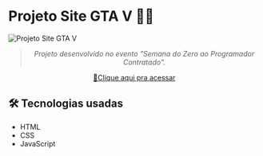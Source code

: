 # Projeto Site GTA V 🐱‍👤
![Projeto Site GTA V](./src/img/layoutGTA.png)

<div align="center">

> *Projeto desenvolvido no evento "Semana do Zero ao Programador Contratado".*


  
[🔗Clique aqui pra acessar](https://douglasffjw.github.io/GTA5-Project/)

</div>

## 🛠️ Tecnologias usadas
- HTML
- CSS
- JavaScript
